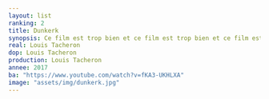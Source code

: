 ```yaml
---
layout: list
ranking: 2
title: Dunkerk
synopsis: Ce film est trop bien et ce film est trop bien et ce film est trop bien et ce film est trop bien et ce film est trop bien et ce film est trop bien et ce film est trop bien et ce film est trop bien et ce film est trop bien et ce film est trop bien et ce film est trop bien et ce film est trop bien et ce film est trop bien et ce film est trop bien et ce film est trop bien !!!
real: Louis Tacheron
dop: Louis Tacheron
production: Louis Tacheron
annee: 2017
ba: "https://www.youtube.com/watch?v=fKA3-UKHLXA"
image: "assets/img/dunkerk.jpg"
---
```

